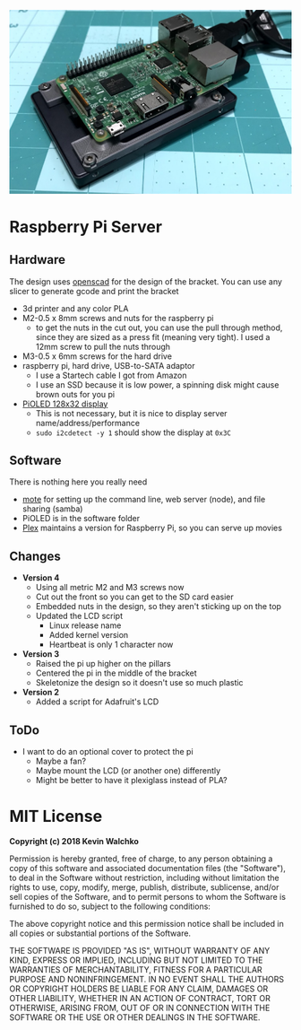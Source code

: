 ![](pics/server-3.jpg)

# Raspberry Pi Server

## Hardware

The design uses [openscad](www.openscad.org) for the design of the bracket.
You can use any slicer to generate gcode and print the bracket

- 3d printer and any color PLA
- M2-0.5 x 8mm screws and nuts for the raspberry pi
    - to get the nuts in the cut out, you can use the pull through method, since
    they are sized as a press fit (meaning very tight). I used a 12mm screw
    to pull the nuts through
- M3-0.5 x 6mm screws for the hard drive
- raspberry pi, hard drive, USB-to-SATA adaptor
    - I use a Startech cable I got from Amazon
    - I use an SSD because it is low power, a spinning disk might cause brown outs for you pi
- [PiOLED 128x32 display](https://www.adafruit.com/product/3527)
    - This is not necessary, but it is nice to display server name/address/performance
    - `sudo i2cdetect -y 1` should show the display at `0x3C`

## Software

There is nothing here you really need

- [mote](https://github.com/MomsFriendlyRobotCompany/mote) for setting up the
command line, web server (node), and file sharing (samba)
- PiOLED is in the software folder
- [Plex](https://www.plex.tv/) maintains a version for Raspberry Pi, so you can serve up movies

## Changes

- **Version 4**
    - Using all metric M2 and M3 screws now
    - Cut out the front so you can get to the SD card easier
    - Embedded nuts in the design, so they aren't sticking up on the top
    - Updated the LCD script
        - Linux release name
        - Added kernel version
        - Heartbeat is only 1 character now
- **Version 3**
    - Raised the pi up higher on the pillars
    - Centered the pi in the middle of the bracket
    - Skeletonize the design so it doesn't use so much plastic
- **Version 2**
    - Added a script for Adafruit's LCD

## ToDo

- I want to do an optional cover to protect the pi
    - Maybe a fan?
    - Maybe mount the LCD (or another one) differently
    - Might be better to have it plexiglass instead of PLA?

# MIT License

**Copyright (c) 2018 Kevin Walchko**

Permission is hereby granted, free of charge, to any person obtaining a copy
of this software and associated documentation files (the "Software"), to deal
in the Software without restriction, including without limitation the rights
to use, copy, modify, merge, publish, distribute, sublicense, and/or sell
copies of the Software, and to permit persons to whom the Software is
furnished to do so, subject to the following conditions:

The above copyright notice and this permission notice shall be included in all
copies or substantial portions of the Software.

THE SOFTWARE IS PROVIDED "AS IS", WITHOUT WARRANTY OF ANY KIND, EXPRESS OR
IMPLIED, INCLUDING BUT NOT LIMITED TO THE WARRANTIES OF MERCHANTABILITY,
FITNESS FOR A PARTICULAR PURPOSE AND NONINFRINGEMENT. IN NO EVENT SHALL THE
AUTHORS OR COPYRIGHT HOLDERS BE LIABLE FOR ANY CLAIM, DAMAGES OR OTHER
LIABILITY, WHETHER IN AN ACTION OF CONTRACT, TORT OR OTHERWISE, ARISING FROM,
OUT OF OR IN CONNECTION WITH THE SOFTWARE OR THE USE OR OTHER DEALINGS IN THE
SOFTWARE.
